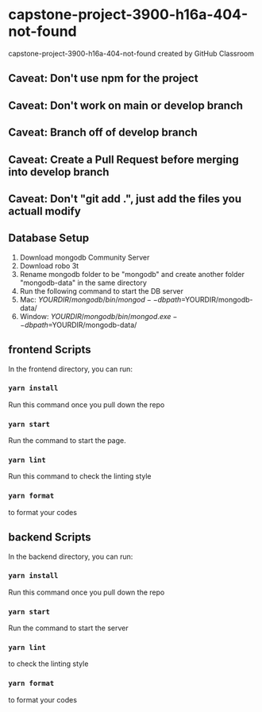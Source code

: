 # capstone-project-3900-h16a-404-not-found
capstone-project-3900-h16a-404-not-found created by GitHub Classroom

## Caveat: Don't use npm for the project
## Caveat: Don't work on main or develop branch
## Caveat: Branch off of develop branch
## Caveat: Create a Pull Request before merging into develop branch
## Caveat: Don't "git add .", just add the files you actuall modify

## Database Setup
1.  Download mongodb Community Server
2.  Download robo 3t
3.  Rename mongodb folder to be "mongodb" and create another folder "mongodb-data" in the same directory
4.  Run the following command to start the DB server
5.  Mac:  $YOURDIR/mongodb/bin/mongod --dbpath=$YOURDIR/mongodb-data/
6.  Window: $YOURDIR/mongodb/bin/mongod.exe --dbpath=$YOURDIR/mongodb-data/

## frontend Scripts

In the frontend directory, you can run:

### `yarn install`

Run this command once you pull down the repo

### `yarn start`

Run the command to start the page.

### `yarn lint`

Run this command to check the linting style

### `yarn format`

to format your codes


## backend Scripts

In the backend directory, you can run:

### `yarn install`

Run this command once you pull down the repo

### `yarn start`

Run the command to start the server

### `yarn lint`

to check the linting style

### `yarn format`

to format your codes




